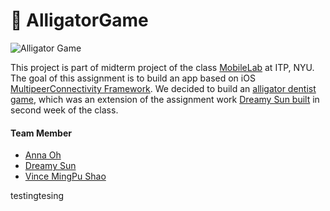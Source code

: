 # 🐊 AlligatorGame

![Alligator Game](https://media.giphy.com/media/E0sm9I5XLL7eE/giphy.gif)

This project is part of midterm project of the class [MobileLab](https://github.com/mobilelabclass) at ITP, NYU. The goal of this assignment is to build an app based on iOS [MultipeerConnectivity Framework](https://developer.apple.com/documentation/multipeerconnectivity). We decided to build an [alligator dentist game](https://www.target.com/p/crocodile-dentist-game/-/A-47015254?ref=tgt_adv_XS000000&AFID=google_pla_df&fndsrc=tgtao&CPNG=PLA_Toys%2BShopping&adgroup=SC_Toys&LID=700000001170770pgs&network=g&device=c&location=9073489&ds_rl=1246978&ds_rl=1248099&ds_rl=1246978&gclid=Cj0KCQjwsZ3kBRCnARIsAIuAV_Rdg922X3VDg5cLfkG2uazpmaAQuluWyWkL52WnuN1hIxIR5YhHvYkaAtHBEALw_wcB&gclsrc=aw.ds), which was an extension of the assignment work [Dreamy Sun built](https://www.chenyusun.com/mobile-lab-one-button) in second week of the class.

#### Team Member
- [Anna Oh](https://github.com/Annaooh)
- [Dreamy Sun](https://github.com/dreamysun)
- [Vince MingPu Shao](https://github.com/vince19972)

testingtesing
